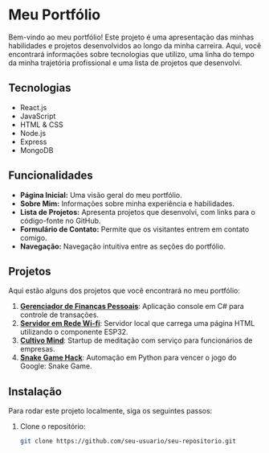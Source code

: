 # Meu Portfólio

Bem-vindo ao meu portfólio! Este projeto é uma apresentação das minhas habilidades e projetos desenvolvidos ao longo da minha carreira. Aqui, você encontrará informações sobre tecnologias que utilizo, uma linha do tempo da minha trajetória profissional e uma lista de projetos que desenvolvi.

## Tecnologias

- React.js
- JavaScript
- HTML & CSS
- Node.js
- Express
- MongoDB

## Funcionalidades

- **Página Inicial:** Uma visão geral do meu portfólio.
- **Sobre Mim:** Informações sobre minha experiência e habilidades.
- **Lista de Projetos:** Apresenta projetos que desenvolvi, com links para o código-fonte no GitHub.
- **Formulário de Contato:** Permite que os visitantes entrem em contato comigo.
- **Navegação:** Navegação intuitiva entre as seções do portfólio.

## Projetos

Aqui estão alguns dos projetos que você encontrará no meu portfólio:

1. **[Gerenciador de Finanças Pessoais](https://github.com/guilhermestrata/GerenciadorFinancasPessoais)**: Aplicação console em C# para controle de transações.
2. **[Servidor em Rede Wi-fi](https://github.com/guilhermestrata/server-esp32)**: Servidor local que carrega uma página HTML utilizando o componente ESP32.
3. **[Cultivo Mind](https://github.com/guilhermestrata/cultivo-front)**: Startup de meditação com serviço para funcionários de empresas.
4. **[Snake Game Hack](https://github.com/guilhermestrata/SnakeHack)**: Automação em Python para vencer o jogo do Google: Snake Game.

## Instalação

Para rodar este projeto localmente, siga os seguintes passos:

1. Clone o repositório:
   ```bash
   git clone https://github.com/seu-usuario/seu-repositorio.git
